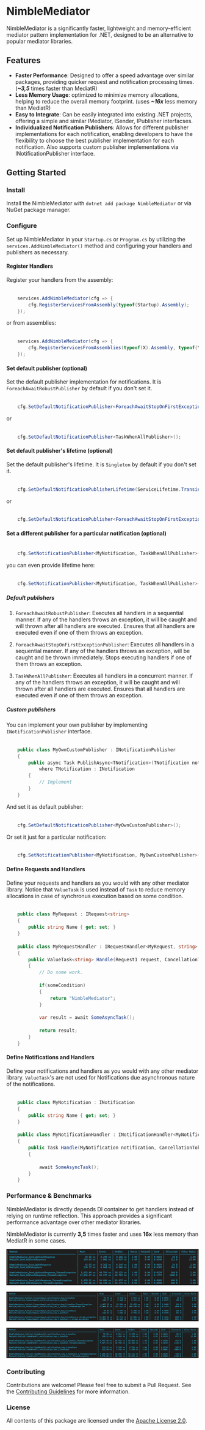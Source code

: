 # NimbleMediator

NimbleMediator is a significantly faster, lightweight and memory-efficient mediator pattern implementation for .NET, designed to be an alternative to popular mediator libraries.

## Features

- **Faster Performance**: Designed to offer a speed advantage over similar packages, providing quicker request and notification processing times. (***~3,5*** times faster than MediatR)
- **Less Memory Usage**: optimized to minimize memory allocations, helping to reduce the overall memory footprint. (uses ***~16x*** less memory than MediatR)
- **Easy to Integrate**:  Can be easily integrated into existing .NET projects, offering a simple and similar IMediator, ISender, IPublisher interfacses.
- **Individualized Notification Publishers**:  Allows for different publisher implementations for each notification, enabling developers to have the flexibility to choose the best publisher implementation for each notification. Also supports custom publisher implementations via INotificationPublisher interface.

## Getting Started

### Install
Install the NimbleMediator with ```dotnet add package NimbleMediator``` or via NuGet package manager.

### Configure
Set up NimbleMediator in your ``Startup.cs`` or ``Program.cs`` by utilizing the ``services.AddNimbleMediator()`` method and configuring your handlers and publishers as necessary.

#### Register Handlers
Register your handlers from the assembly:
    
```csharp

    services.AddNimbleMediator(cfg => {
        cfg.RegisterServicesFromAssembly(typeof(Startup).Assembly);
    });

```

or from assemblies:
    
```csharp
    
    services.AddNimbleMediator(cfg => {
        cfg.RegisterServicesFromAssemblies(typeof(X).Assembly, typeof(Y).Assembly, typeof(Z).Assembly);
    });

```

#### Set default publisher (optional)
Set the default publisher implementation for notifications.
It is ``ForeachAwaitRobustPublisher`` by default if you don't set it.

```csharp

    cfg.SetDefaultNotificationPublisher<ForeachAwaitStopOnFirstExceptionPublisher();

```

or 

```csharp

    cfg.SetDefaultNotificationPublisher<TaskWhenAllPublisher>();

```

#### Set default publisher's lifetime (optional)
Set the default publisher's lifetime. It is ``Singleton`` by default if you don't set it.

```csharp

    cfg.SetDefaultNotificationPublisherLifetime(ServiceLifetime.Transient);

```

or 

```csharp

    cfg.SetDefaultNotificationPublisher<ForeachAwaitStopOnFirstExceptionPublisher(ServiceLifetime.Transient);

```

#### Set a different publisher for a particular notification (optional)

```csharp

    cfg.SetNotificationPublisher<MyNotification, TaskWhenAllPublisher>();

```

you can even provide lifetime here:

```csharp

    cfg.SetNotificationPublisher<MyNotification, TaskWhenAllPublisher>(ServiceLifetime.Singleton);

```

##### Default publishers
1. ``ForeachAwaitRobustPublisher``: Executes all handlers in a sequential manner. If any of the handlers throws an exception, it will be caught and will thrown after all handlers are executed. Ensures that all handlers are executed even if one of them throws an exception.

2. ``ForeachAwaitStopOnFirstExceptionPublisher``: Executes all handlers in a sequential manner. If any of the handlers throws an exception, will be caught and be thrown immediately. Stops executing handlers if one of them throws an exception.

3. ``TaskWhenAllPublisher``: Executes all handlers in a concurrent manner. If any of the handlers throws an exception, it will be caught and will thrown after all handlers are executed. Ensures that all handlers are executed even if one of them throws an exception.

##### Custom publishers
You can implement your own publisher by implementing ``INotificationPublisher`` interface.

```csharp

    public class MyOwnCustomPublisher : INotificationPublisher
    {
        public async Task PublishAsync<TNotification>(TNotification notification, IEnumerable<INotificationHandler<TNotification>> handlers, CancellationToken cancellationToken) 
            where TNotification : INotification
        {
            // Implement
        }
    }

```

And set it as default publisher:

```csharp

    cfg.SetDefaultNotificationPublisher<MyOwnCustomPublisher>();

```

Or set it just for a particular notification:

```csharp

    cfg.SetNotificationPublisher<MyNotification, MyOwnCustomPublisher>();

```

#### Define Requests and Handlers
Define your requests and handlers as you would with any other mediator library.
Notice that ``ValueTask`` is used instead of ``Task`` to reduce memory allocations in case of synchronus execution based on some condition.


```csharp

    public class MyRequest : IRequest<string> 
    { 
        public string Name { get; set; }
    }

    public class MyRequestHandler : IRequestHandler<MyRequest, string>
    {
        public ValueTask<string> Handle(Request1 request, CancellationToken cancellationToken)
        {
            // Do some work.

            if(someCondition)
            {
                return "NimbleMediator";
            }

            var result = await SomeAsyncTask();

            return result;
        }
    }

```

#### Define Notifications and Handlers
Define your notifications and handlers as you would with any other mediator library.
``ValueTask``'s are not used for Notifications due asynchronous nature of the notifications.

```csharp

    public class MyNotification : INotification 
    { 
        public string Name { get; set; }
    }

    public class MyNotificationHandler : INotificationHandler<MyNotification>
    {
        public Task Handle(MyNotification notification, CancellationToken cancellationToken)
        {

            await SomeAsyncTask();
        }
    }

```

### Performance & Benchmarks

NimbleMediator is directly depends DI container to get handlers instead of relying on runtime reflection. This approach provides a significant performance advantage over other mediator libraries.

NimbleMediator is currently **3,5** times faster and uses **16x** less memory than MediatR in some cases.

![send_benchmark](benchmarks/send_benchmark.png)

![publish_foreachawait_benchmark](benchmarks/publish_foreachawait_benchmark.png)

![publish_taskwhenall_benchmark](benchmarks/publish_taskwhenall_benchmark.png)


### Contributing

Contributions are welcome! Please feel free to submit a Pull Request. See the [Contributing Guidelines](CONTRIBUTING.md) for more information.

### License
All contents of this package are licensed under the [Apache License 2.0](LICENSE).
